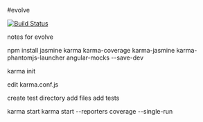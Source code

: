 #evolve

[![Build Status](https://travis-ci.org/dev-branch/evolve.svg?branch=master)](https://travis-ci.org/dev-branch/evolve)

notes for evolve

npm install jasmine karma karma-coverage karma-jasmine karma-phantomjs-launcher angular-mocks --save-dev

karma init

edit karma.conf.js

create test directory
add files
add tests

karma start
karma start --reporters coverage --single-run
